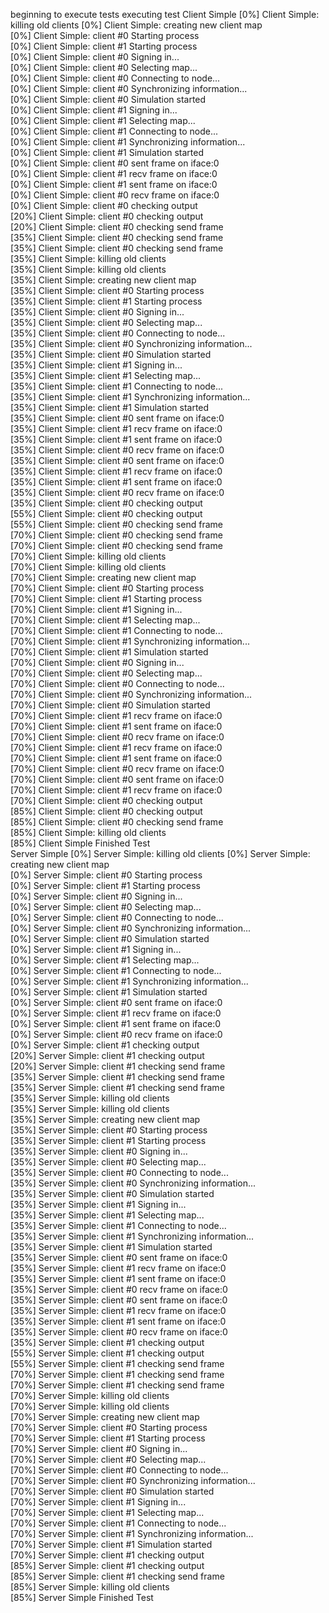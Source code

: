 beginning to execute tests
executing test
Client Simple      [0%] Client Simple:  killing old clients      [0%] Client Simple:  creating new client map            [0%] Client Simple:  client #0 Starting process             [0%] Client Simple:  client #1 Starting process                [0%] Client Simple:  client #0 Signing in...                   [0%] Client Simple:  client #0 Selecting map...             [0%] Client Simple:  client #0 Connecting to node...           [0%] Client Simple:  client #0 Synchronizing information...         [0%] Client Simple:  client #0 Simulation started                          [0%] Client Simple:  client #1 Signing in...                     [0%] Client Simple:  client #1 Selecting map...             [0%] Client Simple:  client #1 Connecting to node...           [0%] Client Simple:  client #1 Synchronizing information...         [0%] Client Simple:  client #1 Simulation started                          [0%] Client Simple:  client #0 sent frame on iface:0             [0%] Client Simple:  client #1 recv frame on iface:0                [0%] Client Simple:  client #1 sent frame on iface:0                [0%] Client Simple:  client #0 recv frame on iface:0                [0%] Client Simple:  client #0 checking output                     [20%] Client Simple:  client #0 checking output               [20%] Client Simple:  client #0 checking send frame           [35%] Client Simple:  client #0 checking send frame               [35%] Client Simple:  client #0 checking send frame               [35%] Client Simple:  killing old clients                         [35%] Client Simple:  killing old clients               [35%] Client Simple:  creating new client map           [35%] Client Simple:  client #0 Starting process            [35%] Client Simple:  client #1 Starting process               [35%] Client Simple:  client #0 Signing in...                  [35%] Client Simple:  client #0 Selecting map...            [35%] Client Simple:  client #0 Connecting to node...          [35%] Client Simple:  client #0 Synchronizing information...        [35%] Client Simple:  client #0 Simulation started                         [35%] Client Simple:  client #1 Signing in...                    [35%] Client Simple:  client #1 Selecting map...            [35%] Client Simple:  client #1 Connecting to node...          [35%] Client Simple:  client #1 Synchronizing information...        [35%] Client Simple:  client #1 Simulation started                         [35%] Client Simple:  client #0 sent frame on iface:0            [35%] Client Simple:  client #1 recv frame on iface:0               [35%] Client Simple:  client #1 sent frame on iface:0               [35%] Client Simple:  client #0 recv frame on iface:0               [35%] Client Simple:  client #0 sent frame on iface:0               [35%] Client Simple:  client #1 recv frame on iface:0               [35%] Client Simple:  client #1 sent frame on iface:0               [35%] Client Simple:  client #0 recv frame on iface:0               [35%] Client Simple:  client #0 checking output                     [55%] Client Simple:  client #0 checking output               [55%] Client Simple:  client #0 checking send frame           [70%] Client Simple:  client #0 checking send frame               [70%] Client Simple:  client #0 checking send frame               [70%] Client Simple:  killing old clients                         [70%] Client Simple:  killing old clients               [70%] Client Simple:  creating new client map           [70%] Client Simple:  client #0 Starting process            [70%] Client Simple:  client #1 Starting process               [70%] Client Simple:  client #1 Signing in...                  [70%] Client Simple:  client #1 Selecting map...            [70%] Client Simple:  client #1 Connecting to node...          [70%] Client Simple:  client #1 Synchronizing information...        [70%] Client Simple:  client #1 Simulation started                         [70%] Client Simple:  client #0 Signing in...                    [70%] Client Simple:  client #0 Selecting map...            [70%] Client Simple:  client #0 Connecting to node...          [70%] Client Simple:  client #0 Synchronizing information...        [70%] Client Simple:  client #0 Simulation started                         [70%] Client Simple:  client #1 recv frame on iface:0            [70%] Client Simple:  client #1 sent frame on iface:0               [70%] Client Simple:  client #0 recv frame on iface:0               [70%] Client Simple:  client #1 recv frame on iface:0               [70%] Client Simple:  client #1 sent frame on iface:0               [70%] Client Simple:  client #0 recv frame on iface:0               [70%] Client Simple:  client #0 sent frame on iface:0               [70%] Client Simple:  client #1 recv frame on iface:0               [70%] Client Simple:  client #0 checking output                     [85%] Client Simple:  client #0 checking output               [85%] Client Simple:  client #0 checking send frame           [85%] Client Simple:  killing old clients                         [85%] Client Simple Finished Test             
Server Simple      [0%] Server Simple:  killing old clients      [0%] Server Simple:  creating new client map            [0%] Server Simple:  client #0 Starting process             [0%] Server Simple:  client #1 Starting process                [0%] Server Simple:  client #0 Signing in...                   [0%] Server Simple:  client #0 Selecting map...             [0%] Server Simple:  client #0 Connecting to node...           [0%] Server Simple:  client #0 Synchronizing information...         [0%] Server Simple:  client #0 Simulation started                          [0%] Server Simple:  client #1 Signing in...                     [0%] Server Simple:  client #1 Selecting map...             [0%] Server Simple:  client #1 Connecting to node...           [0%] Server Simple:  client #1 Synchronizing information...         [0%] Server Simple:  client #1 Simulation started                          [0%] Server Simple:  client #0 sent frame on iface:0             [0%] Server Simple:  client #1 recv frame on iface:0                [0%] Server Simple:  client #1 sent frame on iface:0                [0%] Server Simple:  client #0 recv frame on iface:0                [0%] Server Simple:  client #1 checking output                     [20%] Server Simple:  client #1 checking output               [20%] Server Simple:  client #1 checking send frame           [35%] Server Simple:  client #1 checking send frame               [35%] Server Simple:  client #1 checking send frame               [35%] Server Simple:  killing old clients                         [35%] Server Simple:  killing old clients               [35%] Server Simple:  creating new client map           [35%] Server Simple:  client #0 Starting process            [35%] Server Simple:  client #1 Starting process               [35%] Server Simple:  client #0 Signing in...                  [35%] Server Simple:  client #0 Selecting map...            [35%] Server Simple:  client #0 Connecting to node...          [35%] Server Simple:  client #0 Synchronizing information...        [35%] Server Simple:  client #0 Simulation started                         [35%] Server Simple:  client #1 Signing in...                    [35%] Server Simple:  client #1 Selecting map...            [35%] Server Simple:  client #1 Connecting to node...          [35%] Server Simple:  client #1 Synchronizing information...        [35%] Server Simple:  client #1 Simulation started                         [35%] Server Simple:  client #0 sent frame on iface:0            [35%] Server Simple:  client #1 recv frame on iface:0               [35%] Server Simple:  client #1 sent frame on iface:0               [35%] Server Simple:  client #0 recv frame on iface:0               [35%] Server Simple:  client #0 sent frame on iface:0               [35%] Server Simple:  client #1 recv frame on iface:0               [35%] Server Simple:  client #1 sent frame on iface:0               [35%] Server Simple:  client #0 recv frame on iface:0               [35%] Server Simple:  client #1 checking output                     [55%] Server Simple:  client #1 checking output               [55%] Server Simple:  client #1 checking send frame           [70%] Server Simple:  client #1 checking send frame               [70%] Server Simple:  client #1 checking send frame               [70%] Server Simple:  killing old clients                         [70%] Server Simple:  killing old clients               [70%] Server Simple:  creating new client map           [70%] Server Simple:  client #0 Starting process            [70%] Server Simple:  client #1 Starting process               [70%] Server Simple:  client #0 Signing in...                  [70%] Server Simple:  client #0 Selecting map...            [70%] Server Simple:  client #0 Connecting to node...          [70%] Server Simple:  client #0 Synchronizing information...        [70%] Server Simple:  client #0 Simulation started                         [70%] Server Simple:  client #1 Signing in...                    [70%] Server Simple:  client #1 Selecting map...            [70%] Server Simple:  client #1 Connecting to node...          [70%] Server Simple:  client #1 Synchronizing information...        [70%] Server Simple:  client #1 Simulation started                         [70%] Server Simple:  client #1 checking output                  [85%] Server Simple:  client #1 checking output               [85%] Server Simple:  client #1 checking send frame           [85%] Server Simple:  killing old clients                         [85%] Server Simple Finished Test             
